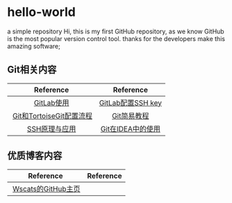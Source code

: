 # hello-world
a simple repository
Hi, this is my first GitHub repository, as we know GitHub is the most popular version control tool.
thanks for the developers make this amazing software;


## Git相关内容
| Reference  |  Reference |
| :------------: | :------------: |
|   [GitLab使用](https://my.oschina.net/u/1538660/blog/822913 "GitLab使用")| [GitLab配置SSH key](http://www.jianshu.com/p/bced3a4c2920 "GitLab配置SSH key")  |
|  [Git和TortoiseGit配置流程](http://www.cnblogs.com/popfisher/p/5466174.html) |  [Git简易教程](http://www.bootcss.com/p/git-guide/)  |
| [SSH原理与应用](http://www.ruanyifeng.com/blog/2011/12/ssh_remote_login.html) | [Git在IDEA中的使用](http://www.cnblogs.com/MrJun/p/3351478.html)|
## 优质博客内容
|  Reference | Reference  |
| :------------: | :------------: |
|  [Wscats的GitHub主页](https://github.com/Wscats/Good-text-Share "Wscats的GitHub主页") |  |

